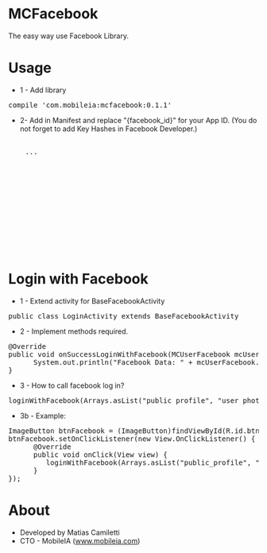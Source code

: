 # MCFacebook
The easy way use Facebook Library.

# Usage
* 1 - Add library
<pre>compile 'com.mobileia:mcfacebook:0.1.1'</pre>

* 2- Add in Manifest and replace "{facebook_id}" for your App ID. (You do not forget to add Key Hashes in Facebook Developer.)
<pre>
<application>
    ...
  
  
        <!-- Facebook -->
        <meta-data
            android:name="com.facebook.sdk.ApplicationId"
            android:value="{facebook_id}" />
        
        <provider
            android:name="com.facebook.FacebookContentProvider"
            android:authorities="com.facebook.app.FacebookContentProvider{facebook_id}"
            android:exported="true" />
        
        <activity
            android:name="com.facebook.FacebookActivity"
            android:configChanges="keyboard|keyboardHidden|screenLayout|screenSize|orientation"
            android:label="@string/app_name"
            android:theme="@android:style/Theme.Translucent.NoTitleBar" />
    
    
    
</application>
</pre>

# Login with Facebook
* 1 - Extend activity for BaseFacebookActivity
<pre>
public class LoginActivity extends BaseFacebookActivity
</pre>

* 2 - Implement methods required.
<pre>
@Override
public void onSuccessLoginWithFacebook(MCUserFacebook mcUserFacebook) {
      System.out.println("Facebook Data: " + mcUserFacebook.id + mcUserFacebook.fullname + mcUserFacebook.email + mcUserFacebook.picture);
}
</pre>

* 3 - How to call facebook log in?
<pre>
loginWithFacebook(Arrays.asList("public_profile", "user_photos", "email"));
</pre>

* 3b - Example:
<pre>
ImageButton btnFacebook = (ImageButton)findViewById(R.id.btnFacebook);
btnFacebook.setOnClickListener(new View.OnClickListener() {
      @Override
      public void onClick(View view) {
         loginWithFacebook(Arrays.asList("public_profile", "user_photos", "email"));
      }
});
</pre>

# About
* Developed by Matias Camiletti
* CTO - MobileIA (www.mobileia.com)
